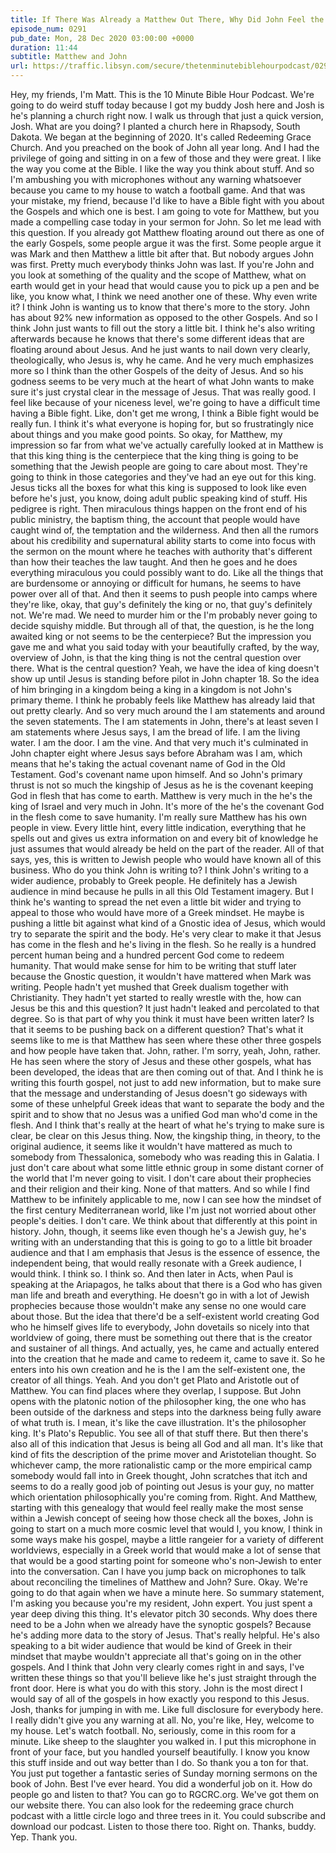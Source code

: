 ```yaml
---
title: If There Was Already a Matthew Out There, Why Did John Feel the Need to Write Another Gospel?
episode_num: 0291
pub_date: Mon, 28 Dec 2020 03:00:00 +0000
duration: 11:44
subtitle: Matthew and John
url: https://traffic.libsyn.com/secure/thetenminutebiblehourpodcast/0291_-_If_There_Was_Already_a_Matthew_Out_There_Why_Did_John_Feel_the_Need_to_Write_Another_Gospel.mp3
---
```


 Hey, my friends, I'm Matt. This is the 10 Minute Bible Hour Podcast. We're going to do weird stuff today because I got my buddy Josh here and Josh is he's planning a church right now. I walk us through that just a quick version, Josh. What are you doing? I planted a church here in Rhapsody, South Dakota. We began at the beginning of 2020. It's called Redeeming Grace Church. And you preached on the book of John all year long. And I had the privilege of going and sitting in on a few of those and they were great. I like the way you come at the Bible. I like the way you think about stuff. And so I'm ambushing you with microphones without any warning whatsoever because you came to my house to watch a football game. And that was your mistake, my friend, because I'd like to have a Bible fight with you about the Gospels and which one is best. I am going to vote for Matthew, but you made a compelling case today in your sermon for John. So let me lead with this question. If you already got Matthew floating around out there as one of the early Gospels, some people argue it was the first. Some people argue it was Mark and then Matthew a little bit after that. But nobody argues John was first. Pretty much everybody thinks John was last. If you're John and you look at something of the quality and the scope of Matthew, what on earth would get in your head that would cause you to pick up a pen and be like, you know what, I think we need another one of these. Why even write it? I think John is wanting us to know that there's more to the story. John has about 92% new information as opposed to the other Gospels. And so I think John just wants to fill out the story a little bit. I think he's also writing afterwards because he knows that there's some different ideas that are floating around about Jesus. And he just wants to nail down very clearly, theologically, who Jesus is, why he came. And he very much emphasizes more so I think than the other Gospels of the deity of Jesus. And so his godness seems to be very much at the heart of what John wants to make sure it's just crystal clear in the message of Jesus. That was really good. I feel like because of your niceness level, we're going to have a difficult time having a Bible fight. Like, don't get me wrong, I think a Bible fight would be really fun. I think it's what everyone is hoping for, but so frustratingly nice about things and you make good points. So okay, for Matthew, my impression so far from what we've actually carefully looked at in Matthew is that this king thing is the centerpiece that the king thing is going to be something that the Jewish people are going to care about most. They're going to think in those categories and they've had an eye out for this king. Jesus ticks all the boxes for what this king is supposed to look like even before he's just, you know, doing adult public speaking kind of stuff. His pedigree is right. Then miraculous things happen on the front end of his public ministry, the baptism thing, the account that people would have caught wind of, the temptation and the wilderness. And then all the rumors about his credibility and supernatural ability starts to come into focus with the sermon on the mount where he teaches with authority that's different than how their teaches the law taught. And then he goes and he does everything miraculous you could possibly want to do. Like all the things that are burdensome or annoying or difficult for humans, he seems to have power over all of that. And then it seems to push people into camps where they're like, okay, that guy's definitely the king or no, that guy's definitely not. We're mad. We need to murder him or the I'm probably never going to decide squishy middle. But through all of that, the question, is he the long awaited king or not seems to be the centerpiece? But the impression you gave me and what you said today with your beautifully crafted, by the way, overview of John, is that the king thing is not the central question over there. What is the central question? Yeah, we have the idea of king doesn't show up until Jesus is standing before pilot in John chapter 18. So the idea of him bringing in a kingdom being a king in a kingdom is not John's primary theme. I think he probably feels like Matthew has already laid that out pretty clearly. And so very much around the I am statements and around the seven statements. The I am statements in John, there's at least seven I am statements where Jesus says, I am the bread of life. I am the living water. I am the door. I am the vine. And that very much it's culminated in John chapter eight where Jesus says before Abraham was I am, which means that he's taking the actual covenant name of God in the Old Testament. God's covenant name upon himself. And so John's primary thrust is not so much the kingship of Jesus as he is the covenant keeping God in flesh that has come to earth. Matthew is very much in the he's the king of Israel and very much in John. It's more of the he's the covenant God in the flesh come to save humanity. I'm really sure Matthew has his own people in view. Every little hint, every little indication, everything that he spells out and gives us extra information on and every bit of knowledge he just assumes that would already be held on the part of the reader. All of that says, yes, this is written to Jewish people who would have known all of this business. Who do you think John is writing to? I think John's writing to a wider audience, probably to Greek people. He definitely has a Jewish audience in mind because he pulls in all this Old Testament imagery. But I think he's wanting to spread the net even a little bit wider and trying to appeal to those who would have more of a Greek mindset. He maybe is pushing a little bit against what kind of a Gnostic idea of Jesus, which would try to separate the spirit and the body. He's very clear to make it that Jesus has come in the flesh and he's living in the flesh. So he really is a hundred percent human being and a hundred percent God come to redeem humanity. That would make sense for him to be writing that stuff later because the Gnostic question, it wouldn't have mattered when Mark was writing. People hadn't yet mushed that Greek dualism together with Christianity. They hadn't yet started to really wrestle with the, how can Jesus be this and this question? It just hadn't leaked and percolated to that degree. So is that part of why you think it must have been written later? Is that it seems to be pushing back on a different question? That's what it seems like to me is that Matthew has seen where these other three gospels and how people have taken that. John, rather. I'm sorry, yeah, John, rather. He has seen where the story of Jesus and these other gospels, what has been developed, the ideas that are then coming out of that. And I think he is writing this fourth gospel, not just to add new information, but to make sure that the message and understanding of Jesus doesn't go sideways with some of these unhelpful Greek ideas that want to separate the body and the spirit and to show that no Jesus was a unified God man who'd come in the flesh. And I think that's really at the heart of what he's trying to make sure is clear, be clear on this Jesus thing. Now, the kingship thing, in theory, to the original audience, it seems like it wouldn't have mattered as much to somebody from Thessalonica, somebody who was reading this in Galatia. I just don't care about what some little ethnic group in some distant corner of the world that I'm never going to visit. I don't care about their prophecies and their religion and their king. None of that matters. And so while I find Matthew to be infinitely applicable to me, now I can see how the mindset of the first century Mediterranean world, like I'm just not worried about other people's deities. I don't care. We think about that differently at this point in history. John, though, it seems like even though he's a Jewish guy, he's writing with an understanding that this is going to go to a little bit broader audience and that I am emphasis that Jesus is the essence of essence, the independent being, that would really resonate with a Greek audience, I would think. I think so. I think so. And then later in Acts, when Paul is speaking at the Ariapagos, he talks about that there is a God who has given man life and breath and everything. He doesn't go in with a lot of Jewish prophecies because those wouldn't make any sense no one would care about those. But the idea that there'd be a self-existent world creating God who he himself gives life to everybody, John dovetails so nicely into that worldview of going, there must be something out there that is the creator and sustainer of all things. And actually, yes, he came and actually entered into the creation that he made and came to redeem it, came to save it. So he enters into his own creation and he is the I am the self-existent one, the creator of all things. Yeah. And you don't get Plato and Aristotle out of Matthew. You can find places where they overlap, I suppose. But John opens with the platonic notion of the philosopher king, the one who has been outside of the darkness and steps into the darkness being fully aware of what truth is. I mean, it's like the cave illustration. It's the philosopher king. It's Plato's Republic. You see all of that stuff there. But then there's also all of this indication that Jesus is being all God and all man. It's like that kind of fits the description of the prime mover and Aristotelian thought. So whichever camp, the more rationalistic camp or the more empirical camp somebody would fall into in Greek thought, John scratches that itch and seems to do a really good job of pointing out Jesus is your guy, no matter which orientation philosophically you're coming from. Right. And Matthew, starting with this genealogy that would feel really make the most sense within a Jewish concept of seeing how those check all the boxes, John is going to start on a much more cosmic level that would I, you know, I think in some ways make his gospel, maybe a little rangeier for a variety of different worldviews, especially in a Greek world that would make a lot of sense that that would be a good starting point for someone who's non-Jewish to enter into the conversation. Can I have you jump back on microphones to talk about reconciling the timelines of Matthew and John? Sure. Okay. We're going to do that again when we have a minute here. So summary statement, I'm asking you because you're my resident, John expert. You just spent a year deep diving this thing. It's elevator pitch 30 seconds. Why does there need to be a John when we already have the synoptic gospels? Because he's adding more data to the story of Jesus. That's really helpful. He's also speaking to a bit wider audience that would be kind of Greek in their mindset that maybe wouldn't appreciate all that's going on in the other gospels. And I think that John very clearly comes right in and says, I've written these things so that you'll believe like he's just straight through the front door. Here is what you do with this story. John is the most direct I would say of all of the gospels in how exactly you respond to this Jesus. Josh, thanks for jumping in with me. Like full disclosure for everybody here. I really didn't give you any warning at all. No, you're like, Hey, welcome to my house. Let's watch football. No, seriously, come in this room for a minute. Like sheep to the slaughter you walked in. I put this microphone in front of your face, but you handled yourself beautifully. I know you know this stuff inside and out way better than I do. So thank you a ton for that. You just put together a fantastic series of Sunday morning sermons on the book of John. Best I've ever heard. You did a wonderful job on it. How do people go and listen to that? You can go to RGCRC.org. We've got them on our website there. You can also look for the redeeming grace church podcast with a little circle logo and three trees in it. You could subscribe and download our podcast. Listen to those there too. Right on. Thanks, buddy. Yep. Thank you.